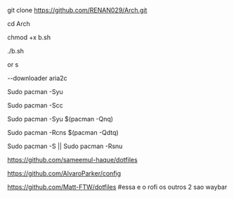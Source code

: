 git clone https://github.com/RENAN029/Arch.git

cd Arch

chmod +x b.sh

./b.sh

or s

--downloader aria2c

Sudo pacman -Syu

Sudo pacman -Scc

Sudo pacman -Syu $(pacman -Qnq)

Sudo pacman -Rcns $(pacman -Qdtq)

Sudo pacman -S || Sudo pacman -Rsnu

https://github.com/sameemul-haque/dotfiles 

https://github.com/AlvaroParker/config

https://github.com/Matt-FTW/dotfiles #essa e o rofi os outros 2 sao waybar
